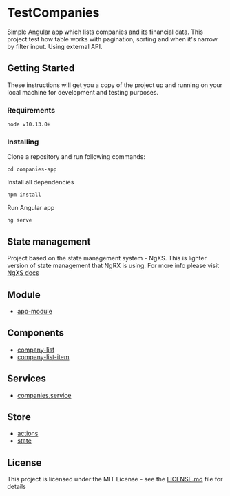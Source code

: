 # TestCompanies

Simple Angular app which lists companies and its financial data.
This project test how table works with pagination, sorting and when it's narrow by filter input. Using external API.

## Getting Started

These instructions will get you a copy of the project up and running on your local machine for development and testing purposes.

### Requirements

```
node v10.13.0+
```

### Installing

Clone a repository and run following commands:

```
cd companies-app
```

Install all dependencies

```
npm install
```

Run Angular app

```
ng serve
```

## State management

Project based on the state management system - NgXS. This is lighter version of state management that NgRX is using.
For more info please visit [NgXS docs](https://www.ngxs.io/)

## Module

- [app-module](docs/app-module.md)

## Components

- [company-list](docs/company-list.md)
- [company-list-item](docs/company-list-item.md)

## Services

- [companies.service](docs/companies.service.md)

## Store

- [actions](docs/actions.md)
- [state](docs/state.md)

## License

This project is licensed under the MIT License - see the [LICENSE.md](LICENSE.md) file for details
